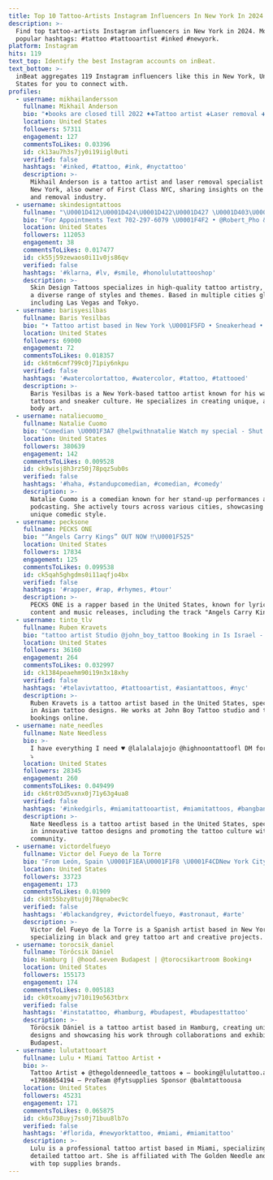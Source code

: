 ```yaml
---
title: Top 10 Tattoo-Artists Instagram Influencers In New York In 2024
description: >-
  Find top tattoo-artists Instagram influencers in New York in 2024. Most
  popular hashtags: #tattoo #tattooartist #inked #newyork.
platform: Instagram
hits: 119
text_top: Identify the best Instagram accounts on inBeat.
text_bottom: >-
  inBeat aggregates 119 Instagram influencers like this in New York, United
  States for you to connect with.
profiles:
  - username: mikhailandersson
    fullname: Mikhail Anderson
    bio: "♦️books are closed till 2022 ♦️➕Tattoo artist ➕Laser removal ➕owner @firstclassnyc \U0001F5FDNew York ✖️info@mikhailandersson.com✖️\U0001F3A5 @mikhail.nyc"
    location: United States
    followers: 57311
    engagement: 127
    commentsToLikes: 0.03396
    id: ck13au7h3s7jy0i19iigl0uti
    verified: false
    hashtags: '#inked, #tattoo, #ink, #nyctattoo'
    description: >-
      Mikhail Anderson is a tattoo artist and laser removal specialist based in
      New York, also owner of First Class NYC, sharing insights on the tattoo
      and removal industry.
  - username: skindesigntattoos
    fullname: "\U0001D412\U0001D424\U0001D422\U0001D427 \U0001D403\U0001D41E\U0001D42C\U0001D422\U0001D420\U0001D427 \U0001D413\U0001D41A\U0001D42D\U0001D42D\U0001D428\U0001D428\U0001D42C"
    bio: "For Appointments Text 702-297-6079 \U0001F4F2 • @Robert_Pho & SDT Family • Caesars Palace • LV • HI • NYC • OC • Nashville • Tokyo \U0001F1EF\U0001F1F5"
    location: United States
    followers: 112053
    engagement: 38
    commentsToLikes: 0.017477
    id: ck55j59zewaos0i11v0js86qv
    verified: false
    hashtags: '#klarna, #lv, #smile, #honolulutattooshop'
    description: >-
      Skin Design Tattoos specializes in high-quality tattoo artistry, featuring
      a diverse range of styles and themes. Based in multiple cities globally,
      including Las Vegas and Tokyo.
  - username: barisyesilbas
    fullname: Baris Yesilbas
    bio: "• Tattoo artist based in New York \U0001F5FD • Sneakerhead • for appointment : byesilbas@outlook.com"
    location: United States
    followers: 69000
    engagement: 72
    commentsToLikes: 0.018357
    id: ck6tm6cmf799c0j71piy6nkpu
    verified: false
    hashtags: '#watercolortattoo, #watercolor, #tattoo, #tattooed'
    description: >-
      Baris Yesilbas is a New York-based tattoo artist known for his watercolor
      tattoos and sneaker culture. He specializes in creating unique, artistic
      body art.
  - username: nataliecuomo_
    fullname: Natalie Cuomo
    bio: "Comedian \U0001F3A7 @helpwithnatalie Watch my special - Shut Up You Loved It I’m on tour: Syracuse, Albany, Hartford, Edmonton & more ⤵️"
    location: United States
    followers: 380639
    engagement: 142
    commentsToLikes: 0.009528
    id: ck9wisj8h3rz50j78pqz5ub0s
    verified: false
    hashtags: '#haha, #standupcomedian, #comedian, #comedy'
    description: >-
      Natalie Cuomo is a comedian known for her stand-up performances and
      podcasting. She actively tours across various cities, showcasing her
      unique comedic style.
  - username: pecksone
    fullname: PECKS ONE
    bio: "“Angels Carry Kings” OUT NOW ‼️\U0001F525"
    location: United States
    followers: 17834
    engagement: 125
    commentsToLikes: 0.099538
    id: ck5qah5ghgdms0i11aqfjo4bx
    verified: false
    hashtags: '#rapper, #rap, #rhymes, #tour'
    description: >-
      PECKS ONE is a rapper based in the United States, known for lyrical
      content and music releases, including the track "Angels Carry Kings."
  - username: tinto_tlv
    fullname: Ruben Kravets
    bio: "tattoo artist Studio @john_boy_tattoo Booking in Is Israel - 0509021019 Or press the link\U0001F447 New York for booking DM Or press the link\U0001F447"
    location: United States
    followers: 36160
    engagement: 264
    commentsToLikes: 0.032997
    id: ck1384peaehm90i19n3x18xhy
    verified: false
    hashtags: '#telavivtattoo, #tattooartist, #asiantattoos, #nyc'
    description: >-
      Ruben Kravets is a tattoo artist based in the United States, specializing
      in Asian tattoo designs. He works at John Boy Tattoo studio and takes
      bookings online.
  - username: nate_needles
    fullname: Nate Needless
    bio: >-
      I have everything I need ♥️ @lalalalajojo @highnoontattoofl DM for #tattoo
      ⤵️
    location: United States
    followers: 28345
    engagement: 260
    commentsToLikes: 0.049499
    id: ck6tr03d5vxnx0j71y63g4ua8
    verified: false
    hashtags: '#inkedgirls, #miamitattooartist, #miamitattoos, #bangbangnyc'
    description: >-
      Nate Needless is a tattoo artist based in the United States, specializing
      in innovative tattoo designs and promoting the tattoo culture within the
      community.
  - username: victordelfueyo
    fullname: Victor del Fueyo de la Torre
    bio: "From León, Spain \U0001F1EA\U0001F1F8 \U0001F4CDNew York City \U0001F5FD ➕@bangbangnyc ➕@nycdelfueyo \U0001F30Cappts@bangbangforever.com\U0001F30C"
    location: United States
    followers: 33723
    engagement: 173
    commentsToLikes: 0.01909
    id: ck8t55bzy8tuj0j78qnabec9c
    verified: false
    hashtags: '#blackandgrey, #victordelfueyo, #astronaut, #arte'
    description: >-
      Victor del Fueyo de la Torre is a Spanish artist based in New York City,
      specializing in black and grey tattoo art and creative projects.
  - username: torocsik_daniel
    fullname: Törőcsik Dániel
    bio: Hamburg | @hood.seven Budapest | @torocsikartroom Booking⬇️
    location: United States
    followers: 155173
    engagement: 174
    commentsToLikes: 0.005183
    id: ck0txoamyjv710i19o563tbrx
    verified: false
    hashtags: '#instatattoo, #hamburg, #budapest, #budapesttattoo'
    description: >-
      Töröcsik Dániel is a tattoo artist based in Hamburg, creating unique
      designs and showcasing his work through collaborations and exhibitions in
      Budapest.
  - username: lulutattooart
    fullname: Lulu • Miami Tattoo Artist •
    bio: >-
      Tattoo Artist ❖ @thegoldenneedle_tattoos ❖ — booking@lulutattoo.art |
      +17868654194 — ProTeam @fytsupplies Sponsor @balmtattoousa
    location: United States
    followers: 45231
    engagement: 171
    commentsToLikes: 0.065875
    id: ck6u738uyj7ss0j71buu8lb7o
    verified: false
    hashtags: '#florida, #newyorktattoo, #miami, #miamitattoo'
    description: >-
      Lulu is a professional tattoo artist based in Miami, specializing in
      detailed tattoo art. She is affiliated with The Golden Needle and works
      with top supplies brands.
---
```


